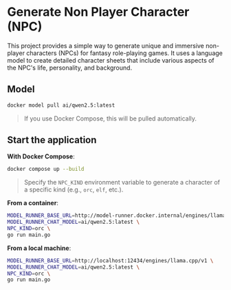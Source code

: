 # Generate Non Player Character (NPC)

This project provides a simple way to generate unique and immersive non-player characters (NPCs) for fantasy role-playing games. It uses a language model to create detailed character sheets that include various aspects of the NPC's life, personality, and background.

## Model

```bash
docker model pull ai/qwen2.5:latest
```
> If you use Docker Compose, this will be pulled automatically.

## Start the application

**With Docker Compose**:
```bash
docker compose up --build
```
> Specify the `NPC_KIND` environment variable to generate a character of a specific kind (e.g., `orc`, `elf`, etc.).

**From a container**:
```bash
MODEL_RUNNER_BASE_URL=http://model-runner.docker.internal/engines/llama.cpp/v1 \
MODEL_RUNNER_CHAT_MODEL=ai/qwen2.5:latest \
NPC_KIND=orc \
go run main.go
```

**From a local machine**:
```bash
MODEL_RUNNER_BASE_URL=http://localhost:12434/engines/llama.cpp/v1 \
MODEL_RUNNER_CHAT_MODEL=ai/qwen2.5:latest \
NPC_KIND=orc \
go run main.go
```
